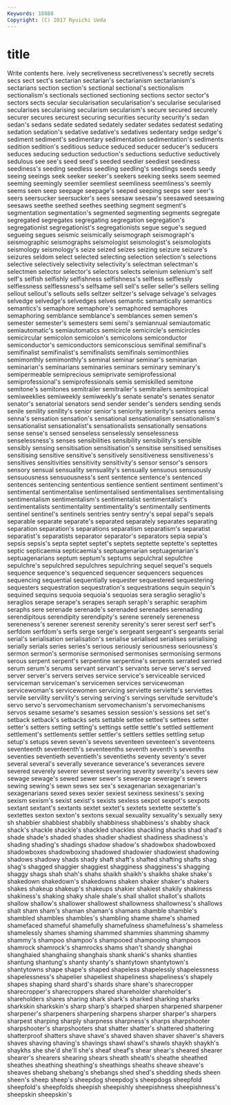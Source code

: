 ```yaml
---
Keywords: 18888 
Copyright: (C) 2017 Ryuichi Ueda
---
```


# title

Write contents here.
ively secretiveness secretiveness's secretly secrets secs
sect sect's sectarian sectarian's sectarianism sectarianism's sectarians section section's sectional
sectional's sectionalism sectionalism's sectionals sectioned sectioning sections sector sector's sectors
sects secular secularisation secularisation's secularise secularised secularises secularising secularism secularism's
secure secured securely securer secures securest securing securities security security's
sedan sedan's sedans sedate sedated sedately sedater sedates sedatest sedating
sedation sedation's sedative sedative's sedatives sedentary sedge sedge's sediment sediment's
sedimentary sedimentation sedimentation's sediments sedition sedition's seditious seduce seduced seducer
seducer's seducers seduces seducing seduction seduction's seductions seductive seductively sedulous
see see's seed seed's seeded seedier seediest seediness seediness's seeding
seedless seedling seedling's seedlings seeds seedy seeing seeings seek seeker
seeker's seekers seeking seeks seem seemed seeming seemingly seemlier seemliest
seemliness seemliness's seemly seems seen seep seepage seepage's seeped seeping
seeps seer seer's seers seersucker seersucker's sees seesaw seesaw's seesawed
seesawing seesaws seethe seethed seethes seething segment segment's segmentation segmentation's
segmented segmenting segments segregate segregated segregates segregating segregation segregation's segregationist
segregationist's segregationists segue segue's segued segueing segues seismic seismically seismograph
seismograph's seismographic seismographs seismologist seismologist's seismologists seismology seismology's seize seized
seizes seizing seizure seizure's seizures seldom select selected selecting selection
selection's selections selective selectively selectivity selectivity's selectman selectman's selectmen selector
selector's selectors selects selenium selenium's self self's selfish selfishly selfishness
selfishness's selfless selflessly selflessness selflessness's selfsame sell sell's seller seller's
sellers selling sellout sellout's sellouts sells seltzer seltzer's selvage selvage's
selvages selvedge selvedge's selvedges selves semantic semantically semantics semantics's semaphore
semaphore's semaphored semaphores semaphoring semblance semblance's semblances semen semen's semester
semester's semesters semi semi's semiannual semiautomatic semiautomatic's semiautomatics semicircle semicircle's
semicircles semicircular semicolon semicolon's semicolons semiconductor semiconductor's semiconductors semiconscious semifinal
semifinal's semifinalist semifinalist's semifinalists semifinals semimonthlies semimonthly semimonthly's seminal seminar
seminar's seminarian seminarian's seminarians seminaries seminars seminary seminary's semipermeable semiprecious
semiprivate semiprofessional semiprofessional's semiprofessionals semis semiskilled semitone semitone's semitones semitrailer
semitrailer's semitrailers semitropical semiweeklies semiweekly semiweekly's senate senate's senates senator
senator's senatorial senators send sender sender's senders sending sends senile
senility senility's senior senior's seniority seniority's seniors senna senna's sensation
sensation's sensational sensationalism sensationalism's sensationalist sensationalist's sensationalists sensationally sensations sense
sense's sensed senseless senselessly senselessness senselessness's senses sensibilities sensibility sensibility's
sensible sensibly sensing sensitisation sensitisation's sensitise sensitised sensitises sensitising sensitive
sensitive's sensitively sensitiveness sensitiveness's sensitives sensitivities sensitivity sensitivity's sensor sensor's
sensors sensory sensual sensuality sensuality's sensually sensuous sensuously sensuousness sensuousness's
sent sentence sentence's sentenced sentences sentencing sententious sentience sentient sentiment
sentiment's sentimental sentimentalise sentimentalised sentimentalises sentimentalising sentimentalism sentimentalism's sentimentalist sentimentalist's
sentimentalists sentimentality sentimentality's sentimentally sentiments sentinel sentinel's sentinels sentries sentry
sentry's sepal sepal's sepals separable separate separate's separated separately separates
separating separation separation's separations separatism separatism's separatist separatist's separatists separator
separator's separators sepia sepia's sepsis sepsis's septa septet septet's septets
septette septette's septettes septic septicaemia septicaemia's septuagenarian septuagenarian's septuagenarians septum
septum's septums sepulchral sepulchre sepulchre's sepulchred sepulchres sepulchring sequel sequel's
sequels sequence sequence's sequenced sequencer sequencers sequences sequencing sequential sequentially
sequester sequestered sequestering sequesters sequestration sequestration's sequestrations sequin sequin's sequined
sequins sequoia sequoia's sequoias sera seraglio seraglio's seraglios serape serape's
serapes seraph seraph's seraphic seraphim seraphs sere serenade serenade's serenaded
serenades serenading serendipitous serendipity serendipity's serene serenely sereneness sereneness's serener
serenest serenity serenity's serer serest serf serf's serfdom serfdom's serfs
serge serge's sergeant sergeant's sergeants serial serial's serialisation serialisation's serialise
serialised serialises serialising serially serials series series's serious seriously seriousness
seriousness's sermon sermon's sermonise sermonised sermonises sermonising sermons serous serpent
serpent's serpentine serpentine's serpents serrated serried serum serum's serums servant
servant's servants serve serve's served server server's servers serves service
service's serviceable serviced serviceman serviceman's servicemen services servicewoman servicewoman's servicewomen
servicing serviette serviette's serviettes servile servility servility's serving serving's servings
servitude servitude's servo servo's servomechanism servomechanism's servomechanisms servos sesame sesame's
sesames session session's sessions set set's setback setback's setbacks sets
settable settee settee's settees setter setter's setters setting setting's settings
settle settle's settled settlement settlement's settlements settler settler's settlers settles
settling setup setup's setups seven seven's sevens seventeen seventeen's seventeens
seventeenth seventeenth's seventeenths seventh seventh's sevenths seventies seventieth seventieth's seventieths
seventy seventy's sever several several's severally severance severance's severances severe
severed severely severer severest severing severity severity's severs sew sewage
sewage's sewed sewer sewer's sewerage sewerage's sewers sewing sewing's sewn
sews sex sex's sexagenarian sexagenarian's sexagenarians sexed sexes sexier sexiest
sexiness sexiness's sexing sexism sexism's sexist sexist's sexists sexless sexpot
sexpot's sexpots sextant sextant's sextants sextet sextet's sextets sextette sextette's
sextettes sexton sexton's sextons sexual sexuality sexuality's sexually sexy sh
shabbier shabbiest shabbily shabbiness shabbiness's shabby shack shack's shackle shackle's
shackled shackles shackling shacks shad shad's shade shade's shaded shades
shadier shadiest shadiness shadiness's shading shading's shadings shadow shadow's shadowbox
shadowboxed shadowboxes shadowboxing shadowed shadowier shadowiest shadowing shadows shadowy shads
shady shaft shaft's shafted shafting shafts shag shag's shagged shaggier
shaggiest shagginess shagginess's shagging shaggy shags shah shah's shahs shaikh
shaikh's shaikhs shake shake's shakedown shakedown's shakedowns shaken shaker shaker's
shakers shakes shakeup shakeup's shakeups shakier shakiest shakily shakiness shakiness's
shaking shaky shale shale's shall shallot shallot's shallots shallow shallow's
shallower shallowest shallowness shallowness's shallows shalt sham sham's shaman shaman's
shamans shamble shamble's shambled shambles shambles's shambling shame shame's shamed
shamefaced shameful shamefully shamefulness shamefulness's shameless shamelessly shames shaming shammed
shammies shamming shammy shammy's shampoo shampoo's shampooed shampooing shampoos shamrock
shamrock's shamrocks shams shan't shandy shanghai shanghaied shanghaiing shanghais shank
shank's shanks shanties shantung shantung's shanty shanty's shantytown shantytown's shantytowns
shape shape's shaped shapeless shapelessly shapelessness shapelessness's shapelier shapeliest shapeliness
shapeliness's shapely shapes shaping shard shard's shards share share's sharecropper
sharecropper's sharecroppers shared shareholder shareholder's shareholders shares sharing shark shark's
sharked sharking sharks sharkskin sharkskin's sharp sharp's sharped sharpen sharpened
sharpener sharpener's sharpeners sharpening sharpens sharper sharper's sharpers sharpest sharping
sharply sharpness sharpness's sharps sharpshooter sharpshooter's sharpshooters shat shatter shatter's
shattered shattering shatterproof shatters shave shave's shaved shaven shaver shaver's
shavers shaves shaving shaving's shavings shawl shawl's shawls shaykh shaykh's
shaykhs she she'd she'll she's sheaf sheaf's shear shear's sheared
shearer shearer's shearers shearing shears sheath sheath's sheathe sheathed sheathes
sheathing sheathing's sheathings sheaths sheave sheave's sheaves shebang shebang's shebangs
shed shed's shedding sheds sheen sheen's sheep sheep's sheepdog sheepdog's
sheepdogs sheepfold sheepfold's sheepfolds sheepish sheepishly sheepishness sheepishness's sheepskin sheepskin's
